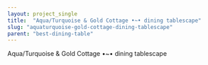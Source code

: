 ```yaml
---
layout: project_single
title:  "Aqua/Turquoise & Gold Cottage •~• dining tablescape"
slug: "aquaturquoise-gold-cottage-dining-tablescape"
parent: "best-dining-table"
---
```

Aqua/Turquoise & Gold Cottage •~• dining tablescape